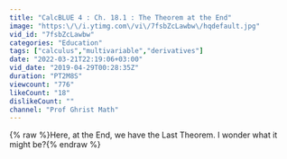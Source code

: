 ```yaml
---
title: "CalcBLUE 4 : Ch. 18.1 : The Theorem at the End"
image: "https:\/\/i.ytimg.com\/vi\/7fsbZcLawbw\/hqdefault.jpg"
vid_id: "7fsbZcLawbw"
categories: "Education"
tags: ["calculus","multivariable","derivatives"]
date: "2022-03-21T22:19:06+03:00"
vid_date: "2019-04-29T00:28:35Z"
duration: "PT2M8S"
viewcount: "776"
likeCount: "18"
dislikeCount: ""
channel: "Prof Ghrist Math"
---
```

{% raw %}Here, at the End, we have the Last Theorem. I wonder what it might be?{% endraw %}
